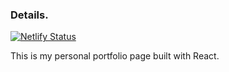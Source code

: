 ### Details.

[![Netlify Status](https://api.netlify.com/api/v1/badges/16140b05-eebc-42f1-8c51-ea7c326eb608/deploy-status)](https://app.netlify.com/sites/favourcodes/deploys)

This is my personal portfolio page built with React.
